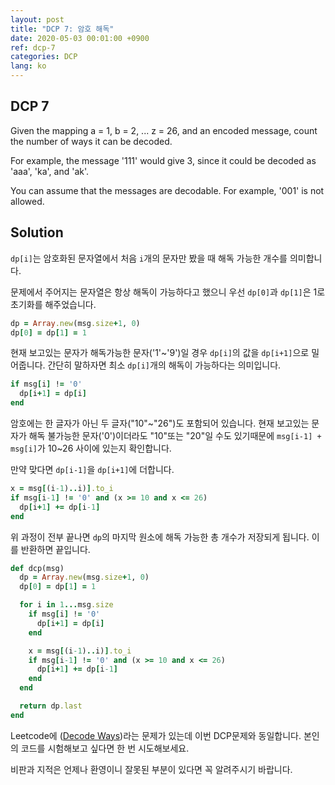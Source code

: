 ```yaml
---
layout: post
title: "DCP 7: 암호 해독"
date: 2020-05-03 00:01:00 +0900
ref: dcp-7
categories: DCP
lang: ko
---
```


## **DCP 7**

Given the mapping a = 1, b = 2, ... z = 26, and an encoded message, count the number of ways it can be decoded.

For example, the message '111' would give 3, since it could be decoded as 'aaa', 'ka', and 'ak'.

You can assume that the messages are decodable. For example, '001' is not allowed.

<div class="divider"></div>

## **Solution**

`dp[i]`는 암호화된 문자열에서 처음 `i`개의 문자만 봤을 때 해독 가능한 개수를 의미합니다.

문제에서 주어지는 문자열은 항상 해독이 가능하다고 했으니 우선 `dp[0]`과 `dp[1]`은 1로 초기화를 
해주었습니다.
```rb
dp = Array.new(msg.size+1, 0)
dp[0] = dp[1] = 1
```

현재 보고있는 문자가 해독가능한 문자('1'~'9')일 경우 `dp[i]`의 값을 `dp[i+1]`으로 밀어줍니다. 간단히 
말하자면 최소 `dp[i]`개의 해독이 가능하다는 의미입니다.
```rb
if msg[i] != '0'
  dp[i+1] = dp[i]
end
```

암호에는 한 글자가 아닌 두 글자("10"~"26")도 포함되어 있습니다. 현재 보고있는 문자가 해독 불가능한
문자('0')이더라도 "10"또는 "20"일 수도 있기때문에 `msg[i-1] + msg[i]`가 10~26 사이에 있는지 확인합니다.

만약 맞다면 `dp[i-1]`을 `dp[i+1]`에 더합니다.
```rb
x = msg[(i-1)..i)].to_i
if msg[i-1] != '0' and (x >= 10 and x <= 26)
  dp[i+1] += dp[i-1]
end
```

위 과정이 전부 끝나면 `dp`의 마지막 원소에 해독 가능한 총 개수가 저장되게 됩니다. 이를 반환하면 끝입니다.

```rb
def dcp(msg)
  dp = Array.new(msg.size+1, 0)
  dp[0] = dp[1] = 1

  for i in 1...msg.size
    if msg[i] != '0'
      dp[i+1] = dp[i]
    end

    x = msg[(i-1)..i)].to_i
    if msg[i-1] != '0' and (x >= 10 and x <= 26)
      dp[i+1] += dp[i-1]
    end
  end

  return dp.last
end
```

Leetcode에 ([Decode Ways](https://leetcode.com/problems/decode-ways/))라는 문제가 있는데 
이번 DCP문제와 동일합니다. 본인의 코드를 시험해보고 싶다면 한 번 시도해보세요.

비판과 지적은 언제나 환영이니 잘못된 부분이 있다면 꼭 알려주시기 바랍니다.
